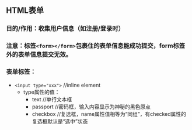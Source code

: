 ## HTML表单
### 目的/作用：收集用户信息（如注册/登录时）
### 注意：标签`<form></form>`包裹住的表单信息能成功提交，form标签外的表单信息提交无效。
### 表单标签：
   - `<input type="xxx">` //inline element
      - type属性的值：
         - text     //单行文本框
         - passport //密码框，输入内容显示为神秘的黑色原点
         - checkbox //复选框，name属性值相等为“同组”，有checked属性的复选框默认是“选中”状态
     
